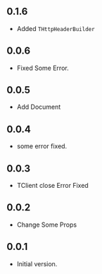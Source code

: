 ## 0.1.6

- Added `THttpHeaderBuilder`

## 0.0.6

- Fixed Some Error.

## 0.0.5

- Add Document

## 0.0.4

- some error fixed.

## 0.0.3

- TClient close Error Fixed

## 0.0.2

- Change Some Props

## 0.0.1

- Initial version.

